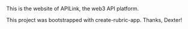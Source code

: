 This is the website of APILink, the web3 API platform.

This project was bootstrapped with create-rubric-app. Thanks, Dexter!
